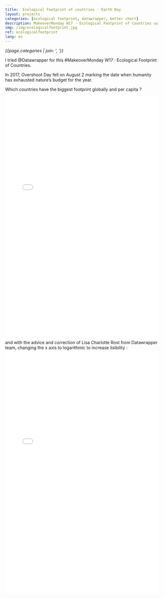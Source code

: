 ```yaml
---
title:  Ecological Footprint of countries - Earth Day
layout: projects
categories: [ecological footprint, datawrapper, better chart]
description: MakeoverMonday W17 - Ecological Footprint of Countries using Datawrapper
img: /img/ecologicalfootprint.jpg
ref: ecologicalfootprint
lang: en
---
```

*{{page.categories | join: ', '}}*

I tried @Datawrapper for this #MakeoverMonday W17 : Ecological Footprint of Countries.
 
In 2017, Overshoot Day fell on August 2 marking the date when humanity has exhausted nature’s budget for the year. 

Which countries have the biggest footprint globally and per capita ?
<br>
<iframe id="datawrapper-chart-Hxzdb" src="//datawrapper.dwcdn.net/Hxzdb/8/" scrolling="no" frameborder="0" allowtransparency="true" style="width: 0; min-width: 100% !important;" height="800"></iframe><script type="text/javascript">if("undefined"==typeof window.datawrapper)window.datawrapper={};window.datawrapper["Hxzdb"]={},window.datawrapper["Hxzdb"].embedDeltas={"100":1551,"200":1107,"300":962,"400":888,"500":831,"700":800,"800":800,"900":800,"1000":757},window.datawrapper["Hxzdb"].iframe=document.getElementById("datawrapper-chart-Hxzdb"),window.datawrapper["Hxzdb"].iframe.style.height=window.datawrapper["Hxzdb"].embedDeltas[Math.min(1e3,Math.max(100*Math.floor(window.datawrapper["Hxzdb"].iframe.offsetWidth/100),100))]+"px",window.addEventListener("message",function(a){if("undefined"!=typeof a.data["datawrapper-height"])for(var b in a.data["datawrapper-height"])if("Hxzdb"==b)window.datawrapper["Hxzdb"].iframe.style.height=a.data["datawrapper-height"][b]+"px"});</script>
<br>
and with the advice and correction of Lisa Charlotte Rost from Datawrapper team, changing the x axis to logarithmic to increase lisibility :
<br>
<iframe id="datawrapper-chart-9jAzA" src="//datawrapper.dwcdn.net/9jAzA/1/" scrolling="no" frameborder="0" allowtransparency="true" style="width: 0; min-width: 100% !important;" height="800"></iframe><script type="text/javascript">if("undefined"==typeof window.datawrapper)window.datawrapper={};window.datawrapper["9jAzA"]={},window.datawrapper["9jAzA"].embedDeltas={"100":1551,"200":1107,"300":962,"400":888,"500":831,"700":800,"800":800,"900":800,"1000":757},window.datawrapper["9jAzA"].iframe=document.getElementById("datawrapper-chart-9jAzA"),window.datawrapper["9jAzA"].iframe.style.height=window.datawrapper["9jAzA"].embedDeltas[Math.min(1e3,Math.max(100*Math.floor(window.datawrapper["9jAzA"].iframe.offsetWidth/100),100))]+"px",window.addEventListener("message",function(a){if("undefined"!=typeof a.data["datawrapper-height"])for(var b in a.data["datawrapper-height"])if("9jAzA"==b)window.datawrapper["9jAzA"].iframe.style.height=a.data["datawrapper-height"][b]+"px"});</script>

